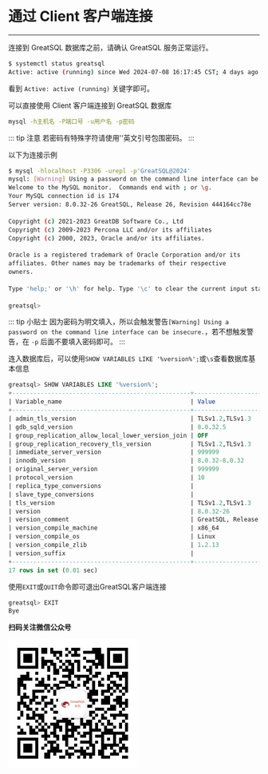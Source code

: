 # 通过 Client 客户端连接
---

连接到 GreatSQL 数据库之前，请确认 GreatSQL 服务正常运行。

```bash
$ systemctl status greatsql
Active: active (running) since Wed 2024-07-08 16:17:45 CST; 4 days ago
```
看到 `Active: active (running)` 关键字即可。

可以直接使用 Client 客户端连接到 GreatSQL 数据库

```bash
mysql -h主机名 -P端口号 -u用户名 -p密码
```

::: tip 注意
若密码有特殊字符请使用''英文引号包围密码。
:::

以下为连接示例

```bash
$ mysql -hlocalhost -P3306 -urepl -p'GreatSQL@2024'
mysql: [Warning] Using a password on the command line interface can be insecure.
Welcome to the MySQL monitor.  Commands end with ; or \g.
Your MySQL connection id is 174
Server version: 8.0.32-26 GreatSQL, Release 26, Revision 444164cc78e

Copyright (c) 2021-2023 GreatDB Software Co., Ltd
Copyright (c) 2009-2023 Percona LLC and/or its affiliates
Copyright (c) 2000, 2023, Oracle and/or its affiliates.

Oracle is a registered trademark of Oracle Corporation and/or its
affiliates. Other names may be trademarks of their respective
owners.

Type 'help;' or '\h' for help. Type '\c' to clear the current input statement.

greatsql> 
```

::: tip 小贴士
因为密码为明文填入，所以会触发警告`[Warning] Using a password on the command line interface can be insecure.`，若不想触发警告，在 `-p` 后面不要填入密码即可。
:::

连入数据库后，可以使用`SHOW VARIABLES LIKE '%version%';`或`\s`查看数据库基本信息

```sql
greatsql> SHOW VARIABLES LIKE '%version%';
+--------------------------------------------------+--------------------------------------------+
| Variable_name                                    | Value                                      |
+--------------------------------------------------+--------------------------------------------+
| admin_tls_version                                | TLSv1.2,TLSv1.3                            |
| gdb_sqld_version                                 | 8.0.32.5                                   |
| group_replication_allow_local_lower_version_join | OFF                                        |
| group_replication_recovery_tls_version           | TLSv1.2,TLSv1.3                            |
| immediate_server_version                         | 999999                                     |
| innodb_version                                   | 8.0.32-8.0.32                              |
| original_server_version                          | 999999                                     |
| protocol_version                                 | 10                                         |
| replica_type_conversions                         |                                            |
| slave_type_conversions                           |                                            |
| tls_version                                      | TLSv1.2,TLSv1.3                            |
| version                                          | 8.0.32-26                                  |
| version_comment                                  | GreatSQL, Release 26, Revision 444164cc78e |
| version_compile_machine                          | x86_64                                     |
| version_compile_os                               | Linux                                      |
| version_compile_zlib                             | 1.2.13                                     |
| version_suffix                                   |                                            |
+--------------------------------------------------+--------------------------------------------+
17 rows in set (0.01 sec)
```

使用`EXIT`或`QUIT`命令即可退出GreatSQL客户端连接

```sql
greatsql> EXIT
Bye
```


**扫码关注微信公众号**

![greatsql-wx](../greatsql-wx.jpg)
